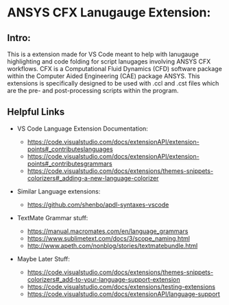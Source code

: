 # ANSYS CFX Lanugauge Extension:

## Intro:
This is a extension made for VS Code meant to help with lanugauge highlighting and code folding for script lanugages involving ANSYS CFX workflows. CFX is a Computational Fluid Dynamics (CFD) software package within the Computer Aided Engineering (CAE) package ANSYS. This extensions is specifically designed to be used with .ccl and .cst files which are the pre- and post-processing scripts within the program.

## Helpful Links
- VS Code Language Extension Documentation:
    - https://code.visualstudio.com/docs/extensionAPI/extension-points#_contributeslanguages
    - https://code.visualstudio.com/docs/extensionAPI/extension-points#_contributesgrammars
    - https://code.visualstudio.com/docs/extensions/themes-snippets-colorizers#_adding-a-new-language-colorizer

- Similar Language extensions:
    - https://github.com/shenbo/apdl-syntaxes-vscode
    
- TextMate Grammar stuff: 
    - https://manual.macromates.com/en/language_grammars
    - https://www.sublimetext.com/docs/3/scope_naming.html
    - http://www.apeth.com/nonblog/stories/textmatebundle.html

- Maybe Later Stuff:
    - https://code.visualstudio.com/docs/extensions/themes-snippets-colorizers#_add-to-your-language-support-extension
    - https://code.visualstudio.com/docs/extensions/testing-extensions
    - https://code.visualstudio.com/docs/extensionAPI/language-support
        

